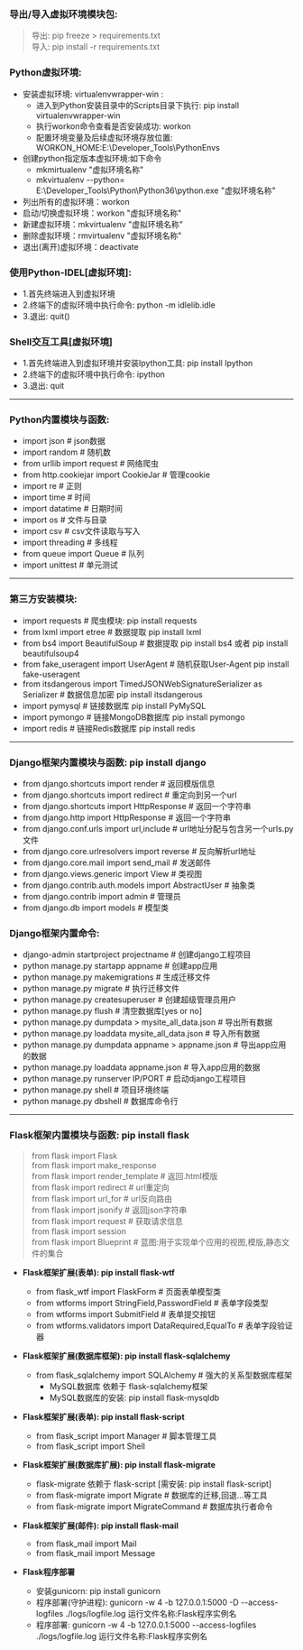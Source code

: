 ### 导出/导入虚拟环境模块包:
> 导出: pip freeze > requirements.txt  
> 导入: pip install -r requirements.txt  

### Python虚拟环境:
- 安装虚拟环境: virtualenvwrapper-win :
    - 进入到Python安装目录中的Scripts目录下执行: pip install virtualenvwrapper-win
    - 执行workon命令查看是否安装成功: workon
    - 配置环境变量及后续虚拟环境存放位置: WORKON_HOME:E:\Developer_Tools\PythonEnvs
- 创建python指定版本虚拟环境:如下命令
    - mkmirtualenv "虚拟环境名称"
    - mkvirtualenv --python= E:\Developer_Tools\Python\Python36\python.exe "虚拟环境名称"
- 列出所有的虚拟环境：workon
- 启动/切换虚拟环境：workon "虚拟环境名称"
- 新建虚拟环境：mkvirtualenv "虚拟环境名称"
- 删除虚拟环境：rmvirtualenv "虚拟环境名称"
- 退出(离开)虚拟环境：deactivate

### 使用Python-IDEL[虚拟环境]:
- 1.首先终端进入到虚拟环境
- 2.终端下的虚拟环境中执行命令: python -m idlelib.idle
- 3.退出: quit()

### Shell交互工具[虚拟环境]
- 1.首先终端进入到虚拟环境并安装Ipython工具: pip install Ipython
- 2.终端下的虚拟环境中执行命令: ipython
- 3.退出: quit

******************************************************************************************************************
### Python内置模块与函数:
- import json   # json数据
- import random # 随机数
- from urllib import request    # 网络爬虫
- from http.cookiejar import CookieJar  # 管理cookie
- import re # 正则
- import time   # 时间
- import datatime   # 日期时间
- import os # 文件与目录
- import csv    # csv文件读取与写入
- import threading  # 多线程
- from queue import Queue   # 队列
- import unittest   # 单元测试


******************************************************************************************************************
### 第三方安装模块:
- import requests   # 爬虫模块: pip install requests
- from lxml import etree    # 数据提取 pip install lxml
- from bs4 import BeautifulSoup # 数据提取 pip install bs4  或者 pip install beautifulsoup4
- from fake_useragent import UserAgent  # 随机获取User-Agent pip install fake-useragent
- from itsdangerous import TimedJSONWebSignatureSerializer as Serializer    # 数据信息加密 pip install itsdangerous
- import pymysql    # 链接数据库 pip install PyMySQL
- import pymongo    # 链接MongoDB数据库 pip install pymongo
- import redis  # 链接Redis数据库 pip install redis



******************************************************************************************************************
### Django框架内置模块与函数: pip install django
- from django.shortcuts import render   # 返回模版信息
- from django.shortcuts import redirect # 重定向到另一个url
- from django.shortcuts import HttpResponse # 返回一个字符串
- from django.http import HttpResponse  # 返回一个字符串
- from django.conf.urls import url,include  # url地址分配与包含另一个urls.py文件
- from django.core.urlresolvers import reverse  # 反向解析url地址
- from django.core.mail import send_mail    # 发送邮件
- from django.views.generic import View # 类视图
- from django.contrib.auth.models import AbstractUser   # 抽象类
- from django.contrib import admin  # 管理员
- from django.db import models  # 模型类



### Django框架内置命令:
- django-admin startproject projectname             # 创建django工程项目
- python manage.py startapp appname                 # 创建app应用
- python manage.py makemigrations                   # 生成迁移文件
- python manage.py migrate                          # 执行迁移文件
- python manage.py createsuperuser                  # 创建超级管理员用户
- python manage.py flush                            # 清空数据库[yes or no]
- python manage.py dumpdata > mysite_all_data.json  # 导出所有数据
- python manage.py loaddata mysite_all_data.json    # 导入所有数据
- python manage.py dumpdata appname > appname.json  # 导出app应用的数据
- python manage.py loaddata appname.json            # 导入app应用的数据
- python manage.py runserver IP/PORT                # 启动django工程项目
- python manage.py shell                            # 项目环境终端
- python manage.py dbshell                          # 数据库命令行

******************************************************************************************************************
### Flask框架内置模块与函数: pip install flask
> from flask import Flask  
> from flask import make_response  
> from flask import render_template # 返回.html模版  
> from flask import redirect    # url重定向  
> from flask import url_for # url反向路由  
> from flask import jsonify   # 返回json字符串     
> from flask import request  # 获取请求信息  
> from flask import session  
> from flask import Blueprint # 蓝图:用于实现单个应用的视图,模版,静态文件的集合  
 
 
- **Flask框架扩展(表单): pip install flask-wtf**
    - from flask_wtf import FlaskForm   # 页面表单模型类
    - from wtforms import StringField,PasswordField # 表单字段类型
    - from wtforms import SubmitField  # 表单提交按钮
    - from wtforms.validators import DataRequired,EqualTo   # 表单字段验证器


- **Flask框架扩展(数据库框架): pip install flask-sqlalchemy**
    - from flask_sqlalchemy import SQLAlchemy   # 强大的关系型数据库框架
        - MySQL数据库 依赖于 flask-sqlalchemy框架 
        - MySQL数据库的安装: pip install flask-mysqldb 


- **Flask框架扩展(表单): pip install flask-script**
    - from flask_script import Manager  # 脚本管理工具
    - from flask_script import Shell 


- **Flask框架扩展(数据库扩展): pip install flask-migrate**  
    - flask-migrate 依赖于 flask-script [需安装: pip install flask-script]
    - from flask-migrate import Migrate  # 数据库的迁移,回退...等工具
    - from flask-migrate import MigrateCommand  # 数据库执行者命令


- **Flask框架扩展(邮件): pip install flask-mail**
    - from flask_mail import Mail
    - from flask_mail import Message

- **Flask程序部署**
    - 安装gunicorn: pip install gunicorn
    - 程序部署(守护进程): gunicorn -w 4 -b 127.0.0.1:5000 -D --access-logfiles ./logs/logfile.log 运行文件名称:Flask程序实例名
    - 程序部署: gunicorn -w 4 -b 127.0.0.1:5000 --access-logfiles ./logs/logfile.log 运行文件名称:Flask程序实例名














